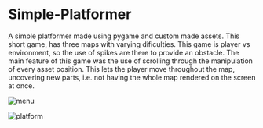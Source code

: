 # Simple-Platformer
A simple platformer made using pygame and custom made assets. This short game, has three maps with varying dificulties. This game is player vs environment, so the use of spikes are there to provide an obstacle.
The main feature of this game was the use of scrolling through the manipulation of every asset position. This lets the player move throughout the map, uncovering new parts, i.e. not having the whole map rendered on
the screen at once.

![menu](https://github.com/user-attachments/assets/3d3c0538-8ba6-4d25-a30e-f0034aa30ae7)


![platform](https://github.com/user-attachments/assets/50565482-e5dd-49f6-836c-024781544a2a)
